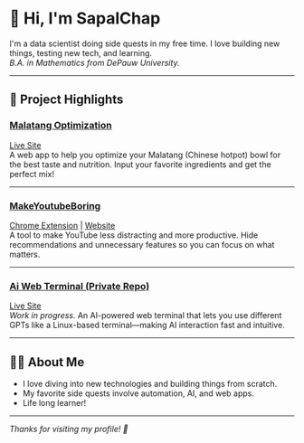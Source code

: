 # 👋 Hi, I'm SapalChap

I'm a data scientist doing side quests in my free time. I love building new things, testing new tech, and learning.  
_B.A. in Mathematics from DePauw University._

---

## 🚀 Project Highlights

### [Malatang Optimization](https://github.com/SapalChap/zmtoptimization)  
[Live Site](https://zmtoptimization.pythonanywhere.com/)  
A web app to help you optimize your Malatang (Chinese hotpot) bowl for the best taste and nutrition. Input your favorite ingredients and get the perfect mix!

---

### [MakeYoutubeBoring](https://github.com/SapalChap/MakeYoutubeBoring)  
[Chrome Extension](https://chromewebstore.google.com/detail/makeyoutubeboring/nflljpfpgaoignmlgalipgmkjhimlmfb?authuser=0&hl=en) | [Website](https://sapalchap.github.io/MakeYoutubeBoringWebsite/#)  
A tool to make YouTube less distracting and more productive. Hide recommendations and unnecessary features so you can focus on what matters.

---

### [Ai Web Terminal (Private Repo)](https://github.com/SapalChap/AiWebTerminal)  
[Live Site](https://aiwebterminal.onrender.com/)  
_Work in progress._ An AI-powered web terminal that lets you use different GPTs like a Linux-based terminal—making AI interaction fast and intuitive.

---

## 🧑‍💻 About Me

- I love diving into new technologies and building things from scratch.
- My favorite side quests involve automation, AI, and web apps.
- Life long learner!

---

_Thanks for visiting my profile! 🚀_

